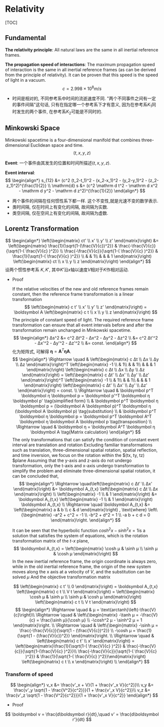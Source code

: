 # Relativity

[TOC]

## Fundamental

**The relativity principle**: All natural laws are the same in all inertial reference frames.

**The propagation speed of interactions**: The maximum propagation speed of interaction is the same in all inertial reference frames (as can be derived from the principle of relativity). It can be proven that this speed is the speed of light in a vacuum.
$$
c = 2.998 × 10^8 m/s
$$

- 时间是相对的, 不同参考系中时间的流逝速度不同. "两个不同事件之间有一定的事件间隔"这句话, 只有在指定哪一个参考系下才有意义, 因为在参考系$K_1$同时发生的两个事件, 在参考系$K_2$可能是不同时的.

## Minkowski Space

Minkowski spacetime is a four-dimensional manifold that combines three-dimensional Euclidean space and time. 
$$
(t, x, y, z)
$$

**Event**: 一个事件由其发生的位置和时间所描述$(t, x, y, z)$.

**Event interval**:
$$
\begin{align*}
  s_{12} &= (c^2 (t_2-t_1)^2 - (x_2-x_1)^2 - (y_2-y_1)^2 - (z_2-z_1)^2)^{\frac{1}{2}}  \\
  \mathrm{d} s &= (c^2 \mathrm d t^2 - \mathrm d x^2 - \mathrm d y^2 - \mathrm d z^2)^{\frac{1}{2}}
\end{align*}
$$

- 两个事件的间隔在任何惯性系下都一样. 这个不变性,就是光速不变的数学表示.        
- 类时间隔, 仅在时间上有变化的间隔, 故间隔为实数.
- 类空间隔, 仅在空间上有变化的间隔, 故间隔为虚数.

## Lorentz Transformation

$$
\begin{align*}
    \left(\begin{matrix} ct' \\ x' \\ y' \\ z' \end{matrix}\right) &= \left(\begin{matrix} 
    \frac{1}{\sqrt{1-(\frac{V}{c})^2}} & \frac{-\frac{V}{c}}{\sqrt{1-( \frac{V}{c} )^2}}  \\
    \frac{-\frac{V}{c}}{\sqrt{1-( \frac{V}{c} )^2}} & \frac{1}{\sqrt{1-( \frac{V}{c} )^2}} \\
    & & 1\\ & & & 1 \end{matrix}\right)   \left(\begin{matrix} ct \\ x \\ y \\ z \end{matrix}\right)
  \end{align*}
$$
  设两个惯性参考系 $K, K'$, 其中$K'$沿$x$轴以速度$V$相对于$K$作相对运动.

  - Proof
    
    If the relative velocities of the new and old reference frames remain constant, then the reference frame transformation is a linear transformation
    $$
    \left(\begin{matrix} c t' \\ x' \\ y' \\ z' \end{matrix}\right) = \boldsymbol A   \left(\begin{matrix} c t \\ x \\ y \\ z \end{matrix}\right)
    $$
    The principle of constant speed of light. The required reference frame transformation can ensure that all event intervals before and after the transformation remain unchanged in Minkowski spacetime.
    $$
    \begin{align*}
    Δs^2 &= c^2 Δt^2 - Δx^2 - Δy^2 - Δz^2 \\
        &= c^2 Δt'^2 - Δx'^2 - Δy'^2 - Δz'^2  \\
        &= const.
    \end{align*}
    $$
    化为矩阵式, 可解得 $\boldsymbol η = \boldsymbol A^T \boldsymbol η \boldsymbol A$.
    $$
    \begin{align*}
    \Rightarrow \quad &   \left(\begin{matrix} c Δt \\ Δx \\ Δy \\ Δz \end{matrix}\right)^T   \left(\begin{matrix} -1 \\ & 1\\ & & 1\\ & & & 1 \end{matrix}\right)   \left(\begin{matrix} c Δt \\ Δx \\ Δy \\ Δz \end{matrix}\right) =   \left(\begin{matrix} c Δt' \\ Δx' \\ Δy' \\ Δz' \end{matrix}\right)^T   \left(\begin{matrix} -1 \\ & 1\\ & & 1\\ & & & 1 \end{matrix}\right)   \left(\begin{matrix} c Δt' \\ Δx' \\ Δy' \\ Δz' \end{matrix}\right) = const.  \\
    \Rightarrow \quad & \boldsymbol p^T \boldsymbol η \boldsymbol p = \boldsymbol p'^T \boldsymbol η \boldsymbol p'  \tag{simplified form}  \\
        & \boldsymbol p^T \boldsymbol η \boldsymbol p = (\boldsymbol A \boldsymbol p)^T \boldsymbol η (\boldsymbol A \boldsymbol p)  \tag{substitution}  \\
        & \boldsymbol p^T \boldsymbol η \boldsymbol p = \boldsymbol p^T \boldsymbol A^T \boldsymbol η \boldsymbol A \boldsymbol p  \tag{transposition}  \\
    \Rightarrow \quad & \boldsymbol η = \boldsymbol A^T \boldsymbol η \boldsymbol A  \tag{Matrix calculation}
    \end{align*}
    $$
    The only transformations that can satisfy the condition of constant event interval are translation and rotation Excluding familiar transformations such as translation, three-dimensional spatial rotation, spatial reflection, and time inversion, we focus on the rotation within the $(tx, ty, tz) $plane Assuming that the y-axis and z-axis do not undergo transformation, only the t-axis and x-axis undergo transformation to simplify the problem and eliminate three-dimensional spatial rotation, it can be concluded that,
    $$
    \begin{align*}
    \Rightarrow \quad\left(\begin{matrix} c Δt' \\ Δx' \end{matrix}\right) &= \boldsymbol A_{t,x}   \left(\begin{matrix} c Δt \\ Δx \end{matrix}\right)  \\
    \left(\begin{matrix} -1 \\ & 1 \end{matrix}\right) &= \boldsymbol A_{t,x}   \left(\begin{matrix} -1 \\ & 1 \end{matrix}\right) \boldsymbol A_{t,x}  \\
    \Rightarrow \quad \boldsymbol A_{t,x} &= \left(\begin{matrix} a & b \\ c & d \end{matrix}\right) , \text{where} \left\{\begin{matrix}
        -a^2 + c^2 = -1  \\
        -b^2 + d^2 =  1  \\
        -a b + c d =  0
        \end{matrix}\right.
    \end{align*}
    $$
    
    It can be seen that the hyperbolic function $cosh ^ 2 x - sinh ^ 2 x=1$is a solution that satisfies the system of equations, which is the rotation transformation matrix of the $t$-$x$ plane,
    $$
    \boldsymbol A_{t,x} =   \left(\begin{matrix} \cosh μ & \sinh μ \\ \sinh μ & \cosh μ \end{matrix}\right)
    $$
    In the new inertial reference frame, the origin coordinate is always zero, while in the old inertial reference frame, the origin of the new system moves along the x axis at a velocity of $V$, and the substitution can be solved $μ$ And the objective transformation matrix

    $$
    \left(\begin{matrix} c t' \\ 0 \end{matrix}\right) = \boldsymbol A_{t,x} \left(\begin{matrix} c t \\ V t \end{matrix}\right) =   \left(\begin{matrix} \cosh μ & \sinh μ \\ \sinh μ & \cosh μ \end{matrix}\right)   \left(\begin{matrix} c t \\ V t \end{matrix}\right)
    $$
    $$
    \begin{align*}
    \Rightarrow \quad  & μ = \text{arctanh}\left(-\frac{V}{c}\right)\\
    \Rightarrow \quad  & \left\{\begin{matrix}
    -\tanh μ = -\frac{V}{c} = \frac{\sinh μ}{\cosh μ}  \\
    -\cosh^2 μ - \sinh^2 μ = 1
    \end{matrix}\right.  \\
    \Rightarrow \quad  & \left\{\begin{matrix}
    -\sinh μ = \frac{-\frac{V}{c}}{\sqrt{1 - (\frac{V}{c})^2}}  \\
    -\cosh μ = \frac{1}{\sqrt{1 - (\frac{V}{c})^2}}
    \end{matrix}\right.  \\
    \Rightarrow \quad  &   \left(\begin{matrix} c t' \\ x' \end{matrix}\right) =   \left(\begin{matrix}\frac{1}{\sqrt{1-( \frac{V}{c} )^2}} & \frac{-\frac{V}{c}}{\sqrt{1-(\frac{V}{c} )^2}}\\ \frac{-\frac{V}{c}}{\sqrt{1-( \frac{V}{c} )^2}} & \frac{1}{\sqrt{1-( \frac{V}{c} )^2}}\end{matrix}\right)   \left(\begin{matrix} c t \\ x \end{matrix}\right)  \\
    \end{align*}
    $$

### Transform of speed
$$
\begin{align*}
v_x &= \frac{v'_x + V}{1 + \frac{v'_x V}{c^2}}\\
v_y &= \frac{v'_y \sqrt{1 - \frac{V^2}{c^2}}}{1 + \frac{v'_x V}{c^2}}\\
v_z &= \frac{v'_z \sqrt{1 - \frac{V^2}{c^2}}}{1 + \frac{v'_x V}{c^2}}
\end{align*}
$$
- Proof 

$$
\boldsymbol v = \frac{d\boldsymbol r}{dt},\quad  v' = \frac{d\boldsymbol r'}{dt}
$$